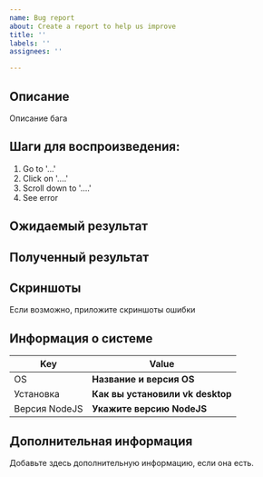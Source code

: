 ```yaml
---
name: Bug report
about: Create a report to help us improve
title: ''
labels: ''
assignees: ''

---
```


## Описание
Описание бага

## Шаги для воспроизведения:
1. Go to '...'
2. Click on '....'
3. Scroll down to '....'
4. See error

## Ожидаемый результат

## Полученный результат

## Скриншоты
Если возможно, приложите скриншоты ошибки

## Информация о системе
| Key | Value |
| - | - |
| OS | **Название и версия OS** |
| Установка | **Как вы установили vk desktop** |
| Версия NodeJS | **Укажите версию NodeJS** |

## Дополнительная информация
Добавьте здесь дополнительную информацию, если она есть.
